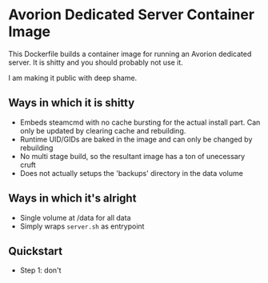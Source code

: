 Avorion Dedicated Server Container Image
========================================

This Dockerfile builds a container image for running an Avorion dedicated server.
It is shitty and you should probably not use it.

I am making it public with deep shame.

Ways in which it is shitty
---------------------------

- Embeds steamcmd with no cache bursting for the actual install part.
  Can only be updated by clearing cache and rebuilding.
- Runtime UID/GIDs are baked in the image and can only be changed by rebuilding
- No multi stage build, so the resultant image has a ton of unecessary cruft
- Does not actually setups the 'backups' directory in the data volume

Ways in which it's alright
----------------------------

- Single volume at /data for all data
- Simply wraps `server.sh` as entrypoint

Quickstart
----------

- Step 1: don't
